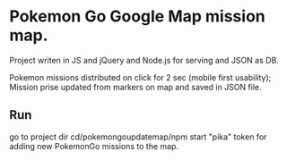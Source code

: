 # Pokemon Go Google Map mission map.
Project writen in JS and jQuery and Node.js for serving and JSON as DB.

Pokemon missions distributed on click for 2 sec (mobile first usability);
Mission prise updated from markers on map and saved in JSON file.

## Run
go to project dir cd/pokemongoupdatemap/npm start
"pika" token for adding new PokemonGo missions to the map.


